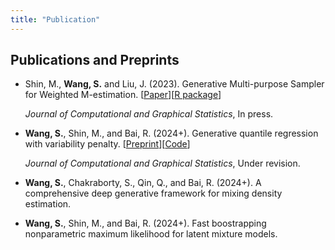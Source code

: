 ```yaml
---
title: "Publication"
---
```


## Publications and Preprints
- Shin, M., __Wang, S.__ and Liu, J. (2023). Generative Multi-purpose Sampler for Weighted M-estimation. [[Paper](https://arxiv.org/abs/2006.00767)][[R package](https://github.com/shijiew97/GMS)]
  
  _Journal of Computational and Graphical Statistics_, In press.

- __Wang, S.__, Shin, M., and Bai, R. (2024+). Generative quantile regression with variability penalty. [[Preprint](https://arxiv.org/abs/2301.03661)][[Code](https://github.com/shijiew97/PGQR)]

  _Journal of Computational and Graphical Statistics_, Under revision.

- __Wang, S.__, Chakraborty, S., Qin, Q., and Bai, R. (2024+). A comprehensive deep generative framework for mixing density estimation.
- __Wang, S.__, Shin, M., and Bai, R. (2024+). Fast boostrapping nonparametric maximum likelihood for latent mixture models.
